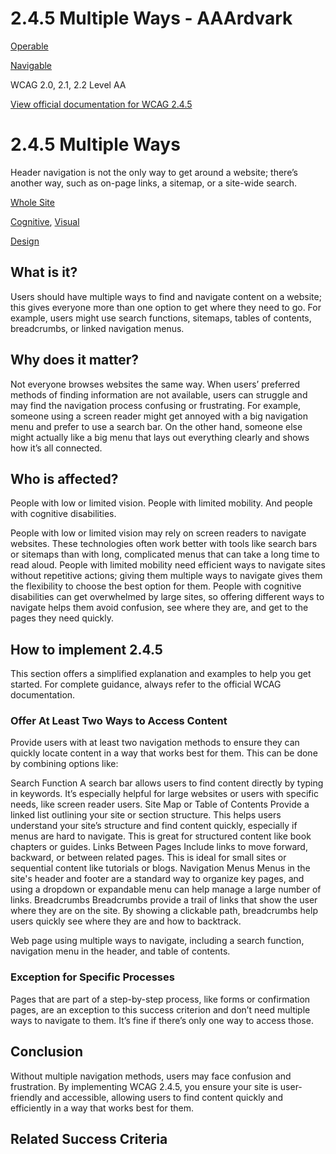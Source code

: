 # 2.4.5 Multiple Ways - AAArdvark

[Operable](https://aaardvarkaccessibility.com/wcag-principle/operable/)

[Navigable](https://aaardvarkaccessibility.com/wcag-guideline/navigable/)

WCAG 2.0, 2.1, 2.2
Level AA

[View official documentation for WCAG 2.4.5](https://www.w3.org/WAI/WCAG22/Understanding/multiple-ways.html)

# 2.4.5 Multiple Ways

Header navigation is not the only way to get around a website; there’s another way, such as on-page links, a sitemap, or a site-wide search.

[Whole Site](https://aaardvarkaccessibility.com/wcag-theme/whole-site/) 

 

[Cognitive](https://aaardvarkaccessibility.com/wcag-disability/cognitive/), [Visual](https://aaardvarkaccessibility.com/wcag-disability/visual/) 

 

[Design](https://aaardvarkaccessibility.com/wcag-responsibility/design/) 

## What is it?

Users should have multiple ways to find and navigate content on a website; this gives everyone more than one option to get where they need to go. For example, users might use search functions, sitemaps, tables of contents, breadcrumbs, or linked navigation menus.

## Why does it matter?

Not everyone browses websites the same way. When users’ preferred methods of finding information are not available, users can struggle and may find the navigation process confusing or frustrating.
For example, someone using a screen reader might get annoyed with a big navigation menu and prefer to use a search bar. On the other hand, someone else might actually like a big menu that lays out everything clearly and shows how it’s all connected.

## Who is affected?

People with low or limited vision. People with limited mobility. And people with cognitive disabilities.

People with low or limited vision may rely on screen readers to navigate websites. These technologies often work better with tools like search bars or sitemaps than with long, complicated menus that can take a long time to read aloud.
People with limited mobility need efficient ways to navigate sites without repetitive actions; giving them multiple ways to navigate gives them the flexibility to choose the best option for them.
People with cognitive disabilities can get overwhelmed by large sites, so offering different ways to navigate helps them avoid confusion, see where they are, and get to the pages they need quickly.

## How to implement 2.4.5

This section offers a simplified explanation and examples to help you get started. For complete guidance, always refer to the official WCAG documentation.

### Offer At Least Two Ways to Access Content

Provide users with at least two navigation methods to ensure they can quickly locate content in a way that works best for them.
This can be done by combining options like:

Search Function
A search bar allows users to find content directly by typing in keywords. It’s especially helpful for large websites or users with specific needs, like screen reader users.
Site Map or Table of Contents
Provide a linked list outlining your site or section structure. This helps users understand your site’s structure and find content quickly, especially if menus are hard to navigate. This is great for structured content like book chapters or guides.
Links Between Pages
Include links to move forward, backward, or between related pages. This is ideal for small sites or sequential content like tutorials or blogs.
Navigation Menus
Menus in the site's header and footer are a standard way to organize key pages, and using a dropdown or expandable menu can help manage a large number of links.
Breadcrumbs
Breadcrumbs provide a trail of links that show the user where they are on the site. By showing a clickable path, breadcrumbs help users quickly see where they are and how to backtrack.

Web page using multiple ways to navigate, including a search function, navigation menu in the header, and table of contents.
### Exception for Specific Processes

Pages that are part of a step-by-step process, like forms or confirmation pages, are an exception to this success criterion and don’t need multiple ways to navigate to them. It’s fine if there’s only one way to access those.

## Conclusion

Without multiple navigation methods, users may face confusion and frustration. By implementing WCAG 2.4.5, you ensure your site is user-friendly and accessible, allowing users to find content quickly and efficiently in a way that works best for them.

## Related Success Criteria

